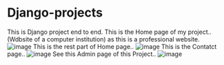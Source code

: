 # Django-projects
This is Django project end to end.
This is the Home page of my project..(Wdbsite of a computer institution) as this is a professional website.
![image](https://github.com/user-attachments/assets/381b1b69-ec65-49fa-ac96-7bb5a2e6b2ad)
This is the rest part of Home page..
![image](https://github.com/user-attachments/assets/73b8014c-bc18-48af-854a-9cfd276f5d1a)
This is the Contatct page..
![image](https://github.com/user-attachments/assets/42a2552f-c95c-42ab-9f4d-43aa406ee347)
See this Admin page of this Project..
![image](https://github.com/user-attachments/assets/0c973dc3-c847-4099-a737-b007355bac57)







